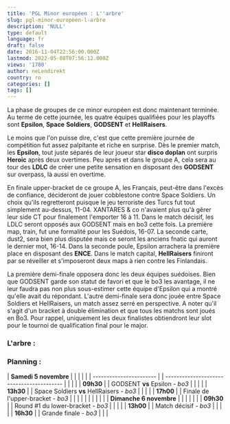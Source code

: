 ```yaml
---
title: 'PGL Minor européen : L''arbre'
slug: pgl-minor-europeen-l-arbre
description: 'NULL'
type: default
language: fr
draft: false
date: 2016-11-04T22:56:00.000Z
lastmod: 2022-05-08T07:56:12.000Z
views: '1780'
author: neLendirekt
country: ro
categories: []
tags: []
---
```

La phase de groupes de ce minor européen est donc maintenant terminée. Au terme de cette journée, les quatre équipes qualifiées pour les playoffs sont **Epsilon**, **Space** **Soldiers**, **GODSENT** et **HellRaisers**.

Le moins que l'on puisse dire, c'est que cette première journée de compétition fut assez palpitante et riche en surprise. Dès le premier match, les **Epsilon**, tout juste séparés de leur joueur star **disco doplan** ont surpris **Heroic** après deux overtimes. Peu après et dans le groupe A, cela sera au tour des **LDLC** de créer une petite sensation en disposant des **GODSENT** sur overpass, là aussi en overtime.

En finale upper-bracket de ce groupe A, les Français, peut-être dans l'excès de confiance, décideront de jouer cobblestone contre Space Soldiers. Un choix qu'ils regretteront puisque le jeu terroriste des Turcs fut tout simplement au-dessus, 11-04\. XANTARES & co n'avaient plus qu'à gêrer leur side CT pour finalement l'emporter 16 à 11\. Dans le match décisif, les LDLC seront opposés aux GODSENT mais en bo3 cette fois. La première map, train, fut une formalité pour les Suédois, 16-07\. La seconde carte, dust2, sera bien plus disputée mais ce seront les anciens fnatic qui auront le dernier mot, 16-14\. Dans la seconde poule, Epsilon arrachera la première place en disposant des **ENCE**. Dans le match capital, **HellRaisers** finiront par se réveiller et s'imposeront deux maps à rien contre les Finlandais.  
  
La première demi-finale opposera donc les deux équipes suédoises. Bien que GODSENT garde son statut de favori et que le bo3 les avantage, il ne leur faudra pas non plus sous-estimer cette équipe d'Epsilon qui a montré qu'elle avait du répondant. L'autre demi-finale sera donc jouée entre Space Soldiers et HellRaisers, un match assez serré en perspective. A noter qu'il s'agit d'un bracket à double élimination et que tous les matchs sont joués en Bo3\. Pour rappel, uniquement les deux finalistes obtiendront leur slot pour le tournoi de qualification final pour le major.

### **L'arbre :**

  
### **Planning :**

| **Samedi 5 novembre**   |  |                                           |  |  |
| ----------------------- |  | ----------------------------------------- |  |  |
| |  **09h30**            |  | GODSENT **vs** Epsilon - _bo3_            |  |  |
| |  **13h30**            |  | Space Soldiers **vs** HellRaisers - _bo3_ |  |  |
| |  **17h00**            |  | Finale de l'upper-bracket - _bo3_         |  |  |
| |                       |  |                                           |  |  |
| **Dimanche 6 novembre** |  |                                           |  |  |
| |  **09h30**            |  | Round #1 du lower-bracket - _bo3_         |  |  |
| |  **13h00**            |  | Match décisif - _bo3_                     |  |  |
| |  **16h30**            |  | Grande finale - _bo3_                     |  |  |
